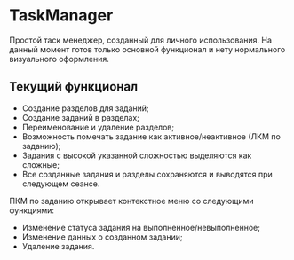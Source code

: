 # TaskManager

Простой таск менеджер, созданный для личного использования. 
На данный момент готов только основной функционал и нету нормального визуального оформления.

## Текущий функционал

- Создание разделов для заданий;
- Создание заданий в разделах;
- Переименование и удаление разделов;
- Возможность помечать задание как активное/неактивное (ЛКМ по заданию);
- Задания с высокой указанной сложностью выделяются как сложные;
- Все созданные задания и разделы сохраняются и выводятся при следующем сеансе.

ПКМ по заданию открывает контекстное меню со следующими функциями: 
- Изменение статуса задания на выполненное/невыполненное;
- Изменение данных о созданном задании;
- Удаление задания.
